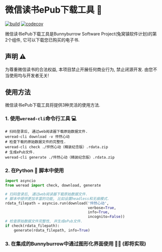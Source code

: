# 微信读书ePub下载工具 🔧

[![build](https://github.com/sun1638650145/bunnyburrow-weread/actions/workflows/build.yml/badge.svg)](https://github.com/sun1638650145/bunnyburrow-weread/actions/workflows/build.yml) [![codecov](https://codecov.io/gh/sun1638650145/bunnyburrow-weread/branch/master/graph/badge.svg?token=BGOKZFYKWA)](https://codecov.io/gh/sun1638650145/bunnyburrow-weread)

微信读书ePub下载工具是Bunnyburrow Software Project(兔窝镇软件计划)的第2个组件, 它可以下载您已购买的电子书.

## 声明 ⚠️

为尊重微信读书的合法权益, 本项目禁止开展任何商业行为, 禁止闭源开发. 由您不当使用均与开发者无关!

## 使用方法

微信读书ePub下载工具将提供3种灵活的使用方法.

### 1. 使用`weread-cli`命令行工具 💻 

```shell
# 扫码登录后, 通过web阅读器下载原始数据文件.
weread-cli download -v 怦然心动
# 检查下载的原始数据文件的完整性.
weread-cli check ./怦然心动（精装纪念版）.rdata.zip
# 生成ePub文件.
weread-cli generate ./怦然心动（精装纪念版）.rdata.zip
```

### 2. 在Python 🐍 脚本中使用

```python
import asyncio
from weread import check, download, generate

# 扫码登录后, 通过web阅读器下载原始数据文件.
# 脚本中提供更加丰富的功能, 比如设置headless和无痕模式.
rdata_filepath = asyncio.run(download('怦然心动',
                                      verbose=True,
                                      info=True,
                                      incognito=False))
# 检查原始数据文件完整性, 并生成ePub文件.
if check(rdata_filepath):
    generate(rdata_filepath, info=True)
```

### 3. 在集成的Bunnyburrow中通过图形化界面使用 🧑‍💻 (即将实现)
